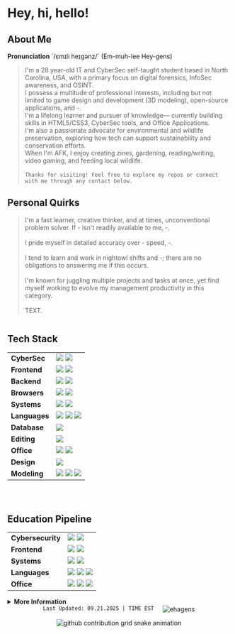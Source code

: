 <!-- Page Title -->
<h1 title="You've found my GitHub!">Hey, hi, hello!</h1>
<!-- About Me -->
<h2 title="TEXT">About Me</h2>
<p>
  <b>Pronunciation</b> `/ɛmɪli heɪɡənz/` (Em-muh-lee Hey-gens)<br>
  <blockquote>
    I'm a 28 year-old IT and CyberSec self-taught student based in North Carolina, USA, with a primary focus on digital forensics, InfoSec awareness, and OSINT.<br>
    I possess a multitude of professional interests, including but not limited to game design and development (3D modeling), open-source applications, and -.<br>
    I'm a lifelong learner and pursuer of knowledge— currently building skills in HTML5/CSS3, CyberSec tools, and Office Applications.<br>
    I'm also a passionate advocate for environmental and wildlife preservation, exploring how tech can support sustainability and conservation efforts.<br>
    When I'm AFK, I enjoy creating zines, gardening, reading/writing, video gaming, and feeding local wildlife.<br><br>
    <code>Thanks for visiting! Feel free to explore my repos or connect with me through any contact below.</code><br>
  </blockquote>
  <!-- Social Media -->
  <p>
    
  </p>
</p>
<!-- Personal Quirks -->
<h2 title="TEXT">Personal Quirks</h2>
<p>
  <blockquote>
    I'm a fast learner, creative thinker, and at times, unconventional problem solver. If - isn't readily available to me, -.<br><br>
    I pride myself in detailed accuracy over - speed, -.<br><br>
    I tend to learn and work in nightowl shifts and -; there are no obligations to answering me if this occurs.<br><br>
    I'm known for juggling multiple projects and tasks at once, yet find myself working to evolve my management productivity in this category.<br><br>
    TEXT.<br>
  </blockquote>
</p>
<!-- Tech Stack / Currently Learning -->
<div style="display: flex; gap: 30px; flex-wrap: wrap; justify-content: center;">
  <!-- Tech Stack -->
  <div style="flex: 1; min-width: 280px;">
    <h2>Tech Stack</h2>
    <table>
      <tr>
        <td><b>CyberSec</b></td>
        <td>
          <img src="https://img.shields.io/badge/Google%20Dorking-4285F4?style=for-the-badge&logo=google&logoColor=white"/>
          <img src="https://img.shields.io/badge/VirtualBox-183A61?style=for-the-badge&logo=virtualbox&logoColor=white"/>
        </td>
      </tr>
      <tr>
        <td><b>Frontend</b></td>
        <td>
          <img src="https://img.shields.io/badge/HTML5-E34F26?style=for-the-badge&logo=html5&logoColor=white"/>
          <img src="https://img.shields.io/badge/CSS3-1572B6?style=for-the-badge&logo=css3&logoColor=white"/>
        </td>
      </tr>
      <tr>
        <td><b>Backend</b></td>
        <td>
          <img src="https://img.shields.io/badge/Node.js-339933?style=for-the-badge&logo=nodedotjs&logoColor=white"/>
          <img src="https://img.shields.io/badge/PHP-777BB4?style=for-the-badge&logo=php&logoColor=white"/>
        </td>
      </tr>
      <tr>
        <td><b>Browsers</b></td>
        <td>
          <img src="https://img.shields.io/badge/Brave-FB542B?style=for-the-badge&logo=brave&logoColor=white"/>
          <img src="https://img.shields.io/badge/Chrome-4285F4?style=for-the-badge&logo=googlechrome&logoColor=white"/>
        </td>
      </tr>
      <tr>
        <td><b>Systems</b></td>
        <td>
          <img src="https://img.shields.io/badge/Linux-FCC624?style=for-the-badge&logo=linux&logoColor=black"/>
          <img src="https://img.shields.io/badge/Windows%2011-0078D6?style=for-the-badge&logo=windows11&logoColor=white"/>
        </td>
      </tr>
      <tr>
        <td><b>Languages</b></td>
        <td>
          <img src="https://img.shields.io/badge/Python-3776AB?style=for-the-badge&logo=python&logoColor=white"/>
          <img src="https://img.shields.io/badge/Java-007396?style=for-the-badge&logo=java&logoColor=white"/>
          <img src="https://img.shields.io/badge/JavaScript-F7DF1E?style=for-the-badge&logo=javascript&logoColor=black"/>
        </td>
      </tr>
      <tr>
        <td><b>Database</b></td>
        <td>
          <img src="https://img.shields.io/badge/MySQL-4479A1?style=for-the-badge&logo=mysql&logoColor=white"/>
        </td>
      </tr>
      <tr>
        <td><b>Editing</b></td>
        <td>
          <img src="https://img.shields.io/badge/VS%20Code-007ACC?style=for-the-badge&logo=visualstudiocode&logoColor=white"/>
        </td>
      </tr>
      <tr>
        <td><b>Office</b></td>
        <td>
          <img src="https://img.shields.io/badge/Excel-217346?style=for-the-badge&logo=microsoftexcel&logoColor=white"/>
          <img src="https://img.shields.io/badge/Word-2B579A?style=for-the-badge&logo=microsoftword&logoColor=white"/>
        </td>
      </tr>
      <tr>
        <td><b>Design</b></td>
        <td>
          <img src="https://img.shields.io/badge/Canva-00C4CC?style=for-the-badge&logo=canva&logoColor=white"/>
        </td>
      </tr>
      <tr>
        <td><b>Modeling</b></td>
        <td>
          <img src="https://img.shields.io/badge/Autodesk%20Maya-37A5CC?style=for-the-badge&logo=autodeskmaya&logoColor=white"/>
          <img src="https://img.shields.io/badge/Blender-F5792A?style=for-the-badge&logo=blender&logoColor=white"/>
          <img src="https://img.shields.io/badge/ZBrush-000000?style=for-the-badge&logo=none&logoColor=white"/>
        </td>
      </tr>
    </table>
  </div>
  <!-- Education Pipeline -->
  <div style="flex: 1; min-width: 280px;">
    <h2>Education Pipeline</h2>
    <table>
      <tr>
        <td><b>Cybersecurity</b></td>
        <td>
          <img src="https://img.shields.io/badge/Google%20Dorking-4285F4?style=for-the-badge&logo=google&logoColor=white"/>
          <img src="https://img.shields.io/badge/VirtualBox-183A61?style=for-the-badge&logo=virtualbox&logoColor=white"/>
        </td>
      </tr>
      <tr>
        <td><b>Frontend</b></td>
        <td>
          <img src="https://img.shields.io/badge/HTML5-E34F26?style=for-the-badge&logo=html5&logoColor=white"/>
          <img src="https://img.shields.io/badge/CSS3-1572B6?style=for-the-badge&logo=css3&logoColor=white"/>
        </td>
      </tr>
      <tr>
        <td><b>Systems</b></td>
        <td>
          <img src="https://img.shields.io/badge/Windows%2011-0078D6?style=for-the-badge&logo=windows11&logoColor=white"/>
          <img src="https://img.shields.io/badge/Linux-FCC624?style=for-the-badge&logo=linux&logoColor=black"/>
        </td>
      </tr>
      <tr>
        <td><b>Languages</b></td>
        <td>
          <img src="https://img.shields.io/badge/JavaScript-F7DF1E?style=for-the-badge&logo=javascript&logoColor=black"/>
          <img src="https://img.shields.io/badge/Java-007396?style=for-the-badge&logo=java&logoColor=white"/>
          <img src="https://img.shields.io/badge/Python-3776AB?style=for-the-badge&logo=python&logoColor=white"/>
        </td>
      </tr>
      <tr>
        <td><b>Office</b></td>
        <td>
          <img src="https://img.shields.io/badge/Excel-217346?style=for-the-badge&logo=microsoftexcel&logoColor=white"/>
          <img src="https://img.shields.io/badge/Word-2B579A?style=for-the-badge&logo=microsoftword&logoColor=white"/>
          <img src="https://img.shields.io/badge/PowerPoint-B7472A?style=for-the-badge&logo=microsoftpowerpoint&logoColor=white"/>
        </td>
      </tr>
    </table>
  </div>
</div>
<!-- Collapsible List -->
<details>
  <summary><b>More Information</b></summary>
  <br>
  <!-- Recent Activity -->
  <details>
    <summary><b>Recent Activity</b></summary>
    <p>TBA</p>
  </details>
  <!-- User Metrics -->
  <details>
    <summary><b>User Metrics</b></summary>
    <p>TBA</p>
  </details>
  <!-- README License -->
  <details>
    <summary><b>README License</b></summary>
    <p>
      <blockquote>
        This text is shared under a Creative Commons Attribution 4.0 International License (CC BY 4.0).
      </blockquote>
    </p>
  </details>
  <!-- Creation Credits -->
  <details>
    <summary><b>Creation Credits</b></summary>
    <p>
      <blockquote>
        This README was created with the help of the following creators and their -:<br>
        TEXT by TEXT.<br>
        TEXT by TEXT.<br>
        TEXT by TEXT.<br>
      </blockquote>
    </p>
  </details>
</details>
<!-- Manual Update / Visitor Count -->
<div align="center" style="display: flex; justify-content: center; gap: 20px;">
  <code>Last Updated: 09.21.2025 | TIME EST</code>
  <img src="https://komarev.com/ghpvc/?username=ehagens&label=Visitors&color=330F63&style=flat" alt="ehagens"/>
</div>
<!-- Snek Visual -->
<p align="center">
<picture>
  <source
    media="(prefers-color-scheme: dark)"
    srcset="https://raw.githubusercontent.com/ehagens/ehagens/output/github-contribution-grid-snake-dark.svg"
  />
  <source
    media="(prefers-color-scheme: light)"
    srcset="https://raw.githubusercontent.com/ehagens/ehagens/output/github-contribution-grid-snake.svg"
  />
  <img
    alt="github contribution grid snake animation"
    src="https://raw.githubusercontent.com/ehagens/ehagens/output/github-contribution-grid-snake.svg"
  />
</picture>
</p>
